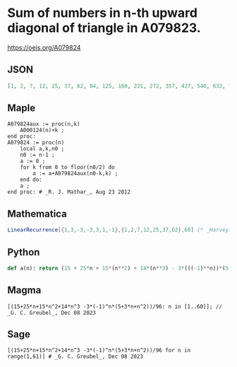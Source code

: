 # Sum of numbers in n\-th upward diagonal of triangle in A079823\.
https://oeis.org/A079824
## JSON
```JSON
[1, 2, 7, 12, 25, 37, 62, 84, 125, 160, 221, 272, 357, 427, 540, 632, 777, 894, 1075, 1220, 1441, 1617, 1882, 2092, 2405, 2652, 3017, 3304, 3725, 4055, 4536, 4912, 5457, 5882, 6495, 6972, 7657, 8189, 8950, 9540, 10381, 11032, 11957, 12672, 13685, 14467, 15572]
```
## Maple
```Maple
A079824aux := proc(n,k)
    A000124(n)+k ;
end proc:
A079824 := proc(n)
    local a,k,n0 ;
    n0 := n-1 ;
    a := 0 ;
    for k from 0 to floor(n0/2) do
        a := a+A079824aux(n0-k,k) ;
    end do:
    a ;
end proc: # _R. J. Mathar_, Aug 23 2012
```
## Mathematica
```Mathematica
LinearRecurrence[{1,3,-3,-3,3,1,-1},{1,2,7,12,25,37,62},60] (* _Harvey P. Dale_, May 06 2014 *)
```
## Python
```Python
def a(n): return (15 + 25*n + 15*(n**2) + 14*(n**3) - 3*(((-1)**n))*(5 + n*(3 + n))) // 96 # _Torlach Rush_, Aug 14 2022
```
## Magma
```Magma
[(15+25*n+15*n^2+14*n^3 -3*(-1)^n*(5+3*n+n^2))/96: n in [1..60]]; // _G. C. Greubel_, Dec 08 2023
```
## Sage
```Sage
[(15+25*n+15*n^2+14*n^3 -3*(-1)^n*(5+3*n+n^2))/96 for n in range(1,61)] # _G. C. Greubel_, Dec 08 2023
```
